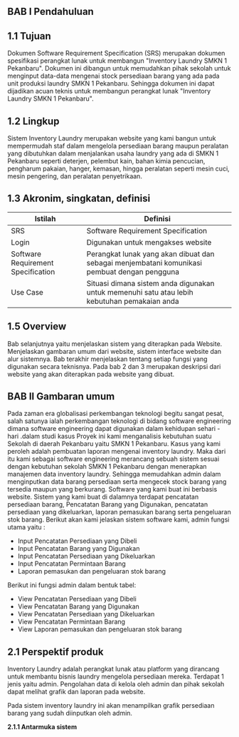 **BAB I Pendahuluan**
----------
1.1 Tujuan
----------
Dokumen Software Requirement Specification (SRS) merupakan dokumen spesifikasi perangkat lunak untuk membangun "Inventory Laundry SMKN 1 Pekanbaru". Dokumen ini dibangun untuk memudahkan pihak sekolah untuk menginput data-data mengenai stock persediaan barang yang ada pada unit produksi laundry SMKN 1 Pekanbaru. Sehingga dokumen ini dapat dijadikan acuan teknis untuk membangun perangkat lunak "Inventory Laundry SMKN 1 Pekanbaru".

1.2   Lingkup
----------
Sistem Inventory Laundry merupakan website yang kami bangun untuk mempermudah staf dalam mengelola persediaan barang maupun peralatan yang dibutuhkan dalam menjalankan usaha laundry yang ada di SMKN 1 Pekanbaru seperti deterjen, pelembut kain, bahan kimia pencucian, pengharum pakaian, hanger, kemasan, hingga peralatan seperti mesin cuci, mesin pengering, dan peralatan penyetrikaan.

1.3    Akronim, singkatan, definisi
----------

| Istilah | Definisi |
| ------ | ------ |
| SRS |Software Requirement Specification|
| Login | Digunakan untuk mengakses website |
| Software Requirement Specification | Perangkat lunak yang akan dibuat dan sebagai menjembatani komunikasi pembuat dengan pengguna |
| Use Case | Situasi dimana sistem anda digunakan untuk memenuhi satu atau lebih kebutuhan pemakaian anda |

1.5   Overview
----------

Bab selanjutnya yaitu menjelaskan sistem yang diterapkan pada Website. Menjelaskan gambaran umum dari website, sistem interface website dan alur sistemnya. Bab terakhir menjelaskan tentang setiap fungsi yang digunakan secara teknisnya. Pada bab 2 dan 3 merupakan deskripsi dari website yang akan diterapkan pada website yang dibuat.

**BAB II Gambaran umum**
----------
Pada zaman era globalisasi perkembangan teknologi begitu sangat pesat, salah satunya ialah perkembangan teknologi di bidang software engineering dimana software engineering dapat digunakan dalam kehidupan sehari - hari .dalam studi kasus Proyek ini kami menganalisis kebutuhan suatu Sekolah di daerah Pekanbaru yaitu SMKN 1 Pekanbaru. Kasus yang kami peroleh adalah pembuatan laporan mengenai inventory laundry. Maka dari itu kami sebagai software engineering merancang sebuah sistem sesuai dengan kebutuhan sekolah SMKN 1 Pekanbaru dengan menerapkan manajemen data inventory laundry. Sehingga memudahkan admin dalam menginputkan data barang persediaan serta mengecek stock barang yang tersedia maupun yang berkurang. Software yang kami buat ini berbasis website. Sistem yang kami buat di dalamnya terdapat pencatatan persediaan barang, Pencatatan Barang yang Digunakan, pencatatan persediaan yang dikeluarkan, laporan pemasukan barang serta pengeluaran stok barang. Berikut akan kami jelaskan sistem software kami, admin fungsi utama yaitu :

   - Input Pencatatan Persediaan yang Dibeli
   - Input Pencatatan Barang yang Digunakan
   - Input Pencatatan Persediaan yang Dikeluarkan
   - Input Pencatatan Permintaan Barang
   - Laporan pemasukan dan pengeluaran stok barang
   
   Berikut ini fungsi admin dalam bentuk tabel:
   
   - View Pencatatan Persediaan yang Dibeli
   - View Pencatatan Barang yang Digunakan
   - View Pencatatan Persediaan yang Dikeluarkan
   - View Pencatatan Permintaan Barang
   - View Laporan pemasukan dan pengeluaran stok barang

2.1   Perspektif produk
----------
Inventory Laundry adalah perangkat lunak atau platform yang dirancang untuk membantu bisnis laundry mengelola persediaan mereka. Terdapat 1 jenis yaitu admin. Pengolahan data di kelola oleh admin dan pihak sekolah dapat melihat grafik dan laporan pada website.

Pada sistem inventory laundry ini akan menampilkan grafik persediaan barang yang sudah diinputkan oleh admin.

**2.1.1 Antarmuka sistem**
